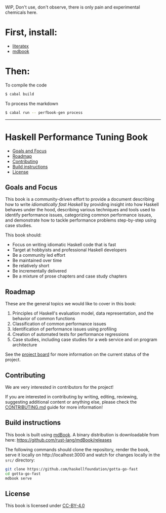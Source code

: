 WIP, Don't use, don't observe, there is only pain and experimental chemicals here.

# First, install:

* [literatex](https://flora.pm/packages/@hackage/literatex#installation)
* [mdbook](https://rust-lang.github.io/mdBook/guide/installation.html)

# Then:

To compile the code

```bash
$ cabal build
```

To process the markdown

```bash
$ cabal run -- perfbook-gen process
```

---


# Haskell Performance Tuning Book

- [Goals and Focus](#goals-and-focus)
- [Roadmap](#roadmap)
- [Contributing](#contributing)
- [Build instructions](#build-instructions)
- [License](#license)

## Goals and Focus

This book is a community-driven effort to provide a document describing how to
write *idiomatically fast Haskell* by providing insight into how Haskell behaves
under the hood, describing various techniques and tools used to identify
performance issues, categorizing common performance issues, and demonstrate
how to tackle performance problems step-by-step using case studies.

This book should:

- Focus on writing idiomatic Haskell code that is fast
- Target at hobbyists and professional Haskell developers
- Be a community led effort
- Be maintained over time
- Be relatively short
- Be incrementally delivered
- Be a mixture of prose chapters and case study chapters

## Roadmap

These are the general topics we would like to cover in this book:

1. Principles of Haskell's evaluation model, data representation,
   and the behavior of common functions
2. Classification of common performance issues
3. Identification of performance issues using profiling
4. Creation of automated tests for performance regressions
5. Case studies, including case studies for a web service
   and on program architecture

See the [project board](https://github.com/haskellfoundation/gotta-go-fast/projects/1)
for more information on the current status of the project.

## Contributing

We are very interested in contributors for the project!

If you are interested in contributing by writing, editing, reviewing,
suggesting additional content or anything else, please check the
[CONTRIBUTING.md](./CONTRIBUTING.md) guide for more information!

## Build instructions

This book is built using [mdBook](https://rust-lang.github.io/mdBook).
A binary distribution is downloadable from here:
https://github.com/rust-lang/mdBook/releases

The following commands should clone the repository, render the book,
serve it locally on http://localhost:3000 and watch for changes locally
in the `src/` directory:

```sh
git clone https://github.com/haskellfoundation/gotta-go-fast
cd gotta-go-fast
mdbook serve
```

## License

This book is licensed under [CC-BY-4.0](./LICENSE.txt)

